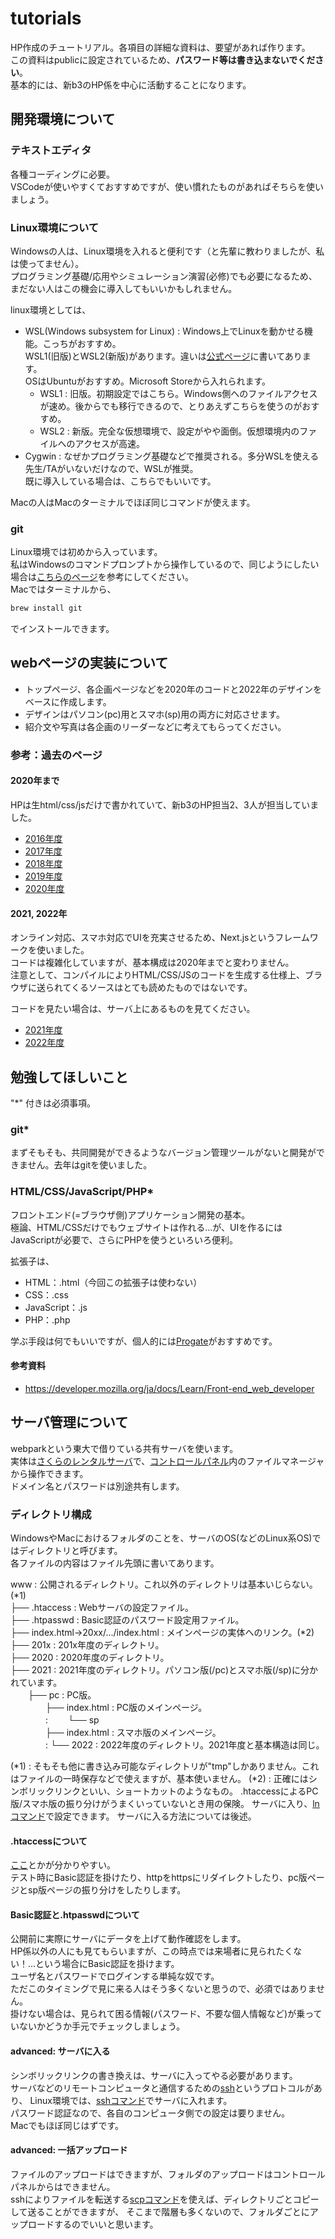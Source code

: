 # tutorials

HP作成のチュートリアル。各項目の詳細な資料は、要望があれば作ります。</br>
この資料はpublicに設定されているため、**パスワード等は書き込まないでください**。</br>
基本的には、新b3のHP係を中心に活動することになります。

## 開発環境について

### テキストエディタ

各種コーディングに必要。</br>
VSCodeが使いやすくておすすめですが、使い慣れたものがあればそちらを使いましょう。

### Linux環境について

Windowsの人は、Linux環境を入れると便利です（と先輩に教わりましたが、私は使ってません）。</br>
プログラミング基礎/応用やシミュレーション演習(必修)でも必要になるため、まだない人はこの機会に導入してもいいかもしれません。

linux環境としては、
- WSL(Windows subsystem for Linux) : Windows上でLinuxを動かせる機能。こっちがおすすめ。</br>
  WSL1(旧版)とWSL2(新版)があります。違いは[公式ページ](https://docs.microsoft.com/ja-jp/windows/wsl/compare-versions)に書いてあります。</br>
  OSはUbuntuがおすすめ。Microsoft Storeから入れられます。
  - WSL1 : 旧版。初期設定ではこちら。Windows側へのファイルアクセスが速め。後からでも移行できるので、とりあえずこちらを使うのがおすすめ。
  - WSL2 : 新版。完全な仮想環境で、設定がやや面倒。仮想環境内のファイルへのアクセスが高速。
- Cygwin : なぜかプログラミング基礎などで推奨される。多分WSLを使える先生/TAがいないだけなので、WSLが推奨。</br>
  既に導入している場合は、こちらでもいいです。

Macの人はMacのターミナルでほぼ同じコマンドが使えます。

### git

Linux環境では初めから入っています。</br>
私はWindowsのコマンドプロンプトから操作しているので、同じようにしたい場合は[こちらのページ](https://aprico-media.com/posts/8554)を参考にしてください。</br>
Macではターミナルから、
```bash
brew install git
```
でインストールできます。

## webページの実装について

- トップページ、各企画ページなどを2020年のコードと2022年のデザインをベースに作成します。
- デザインはパソコン(pc)用とスマホ(sp)用の両方に対応させます。
- 紹介文や写真は各企画のリーダーなどに考えてもらってください。

### 参考：過去のページ

#### 2020年まで

HPは生html/css/jsだけで書かれていて、新b3のHP担当2、3人が担当していました。
- [2016年度](https://www.pemayfes.t.u-tokyo.ac.jp/2016)
- [2017年度](https://www.pemayfes.t.u-tokyo.ac.jp/2017)
- [2018年度](https://www.pemayfes.t.u-tokyo.ac.jp/2018)
- [2019年度](https://www.pemayfes.t.u-tokyo.ac.jp/2019)
- [2020年度](https://www.pemayfes.t.u-tokyo.ac.jp/2020)

#### 2021, 2022年

オンライン対応、スマホ対応でUIを充実させるため、Next.jsというフレームワークを使いました。</br>
コードは複雑化していますが、基本構成は2020年までと変わりません。</br>
注意として、コンパイルによりHTML/CSS/JSのコードを生成する仕様上、ブラウザに送られてくるソースはとても読めたものではないです。

コードを見たい場合は、サーバ上にあるものを見てください。

- [2021年度](https://www.pemayfes.t.u-tokyo.ac.jp/2021)
- [2022年度](https://www.pemayfes.t.u-tokyo.ac.jp/2022)

## 勉強してほしいこと

"*" 付きは必須事項。

### git*

まずそもそも、共同開発ができるようなバージョン管理ツールがないと開発ができません。去年はgitを使いました。

### HTML/CSS/JavaScript/PHP*

フロントエンド(=ブラウザ側)アプリケーション開発の基本。</br>
極論、HTML/CSSだけでもウェブサイトは作れる...が、UIを作るにはJavaScriptが必要で、さらにPHPを使うといろいろ便利。

拡張子は、
- HTML：.html（今回この拡張子は使わない）
- CSS：.css
- JavaScript：.js
- PHP：.php

学ぶ手段は何でもいいですが、個人的には[Progate](https://prog-8.com/)がおすすめです。

#### 参考資料

- https://developer.mozilla.org/ja/docs/Learn/Front-end_web_developer

## サーバ管理について

webparkという東大で借りている共有サーバを使います。</br>
実体は[さくらのレンタルサーバ](https://rs.sakura.ad.jp/)で、[コントロールパネル](https://secure.sakura.ad.jp/rs/cp/)内のファイルマネージャから操作できます。</br>
ドメイン名とパスワードは別途共有します。

### ディレクトリ構成

WindowsやMacにおけるフォルダのことを、サーバのOS(などのLinux系OS)ではディレクトリと呼びます。</br>
各ファイルの内容はファイル先頭に書いてあります。

www : 公開されるディレクトリ。これ以外のディレクトリは基本いじらない。(*1)<br/>
├── .htaccess : Webサーバの設定ファイル。<br/>
├── .htpasswd : Basic認証のパスワード設定用ファイル。<br/>
├── index.html->20xx/.../index.html : メインページの実体へのリンク。(*2)<br/>
├── 201x : 201x年度のディレクトリ。<br/>
├── 2020 : 2020年度のディレクトリ。<br/>
├── 2021 : 2021年度のディレクトリ。パソコン版(/pc)とスマホ版(/sp)に分かれています。<br/>
　　├── pc : PC版。<br/>
　　　　├── index.html : PC版のメインページ。 <br/>
　　　　:
　　└── sp <br/>
　　　　├── index.html : スマホ版のメインページ。 <br/>
　　　　:
└── 2022 : 2022年度のディレクトリ。2021年度と基本構造は同じ。<br/>

(*1) : そもそも他に書き込み可能なディレクトリが"tmp"しかありません。これはファイルの一時保存などで使えますが、基本使いません。
(*2) : 正確にはシンボリックリンクといい、ショートカットのようなもの。
  .htaccessによるPC版/スマホ版の振り分けがうまくいっていないとき用の保険。
  サーバに入り、[lnコマンド](https://qiita.com/takuyanin/items/3682ac19bbbc21792849)で設定できます。
  サーバに入る方法については後述。

#### .htaccessについて

[ここ](https://qiita.com/sanogemaru/items/7e5bd6e8dc9b04c9978e)とかが分かりやすい。</br>
テスト時にBasic認証を掛けたり、httpをhttpsにリダイレクトしたり、pc版ページとsp版ページの振り分けをしたりします。

#### Basic認証と.htpasswdについて

公開前に実際にサーバにデータを上げて動作確認をします。</br>
HP係以外の人にも見てもらいますが、この時点では来場者に見られたくない！...という場合にBasic認証を掛けます。</br>
ユーザ名とパスワードでログインする単純な奴です。</br>
ただこのタイミングで見に来る人はそう多くないと思うので、必須ではありません。</br>
掛けない場合は、見られて困る情報(パスワード、不要な個人情報など)が乗っていないかどうか手元でチェックしましょう。

#### advanced: サーバに入る

シンボリックリンクの書き換えは、サーバに入ってやる必要があります。</br>
サーバなどのリモートコンピュータと通信するための[ssh](https://ja.wikipedia.org/wiki/Secure_Shell)というプロトコルがあり、
Linux環境では、[sshコマンド](https://qiita.com/chihiro/items/c24fcbd82d1d8833e497)でサーバに入れます。</br>
パスワード認証なので、各自のコンピュータ側での設定は要りません。</br>
Macでもほぼ同じはずです。

#### advanced: 一括アップロード

ファイルのアップロードはできますが、フォルダのアップロードはコントロールパネルからはできません。</br>
sshによりファイルを転送する[scpコマンド](https://qiita.com/chihiro/items/142ebe6980a498b5d4a7)を使えば、ディレクトリごとコピーして送ることができますが、
そこまで階層も多くないので、フォルダごとにアップロードするのでいいと思います。
